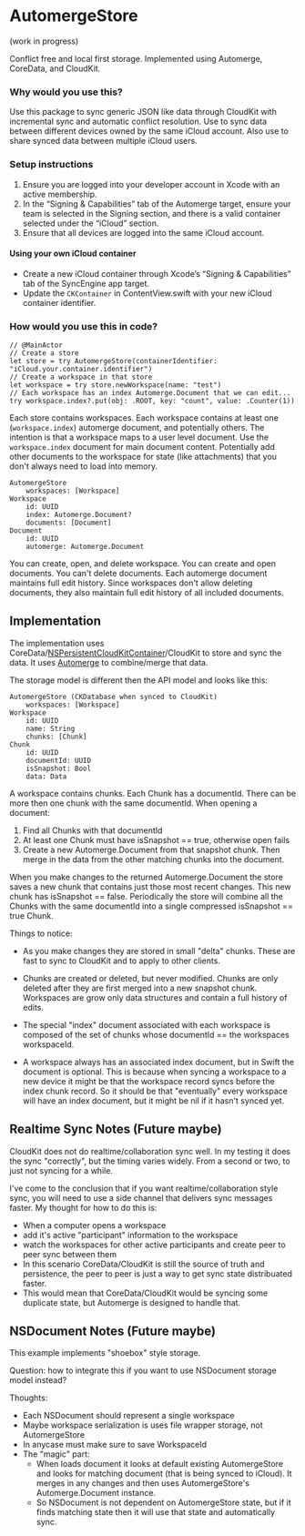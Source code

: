 # AutomergeStore

(work in progress)

Conflict free and local first storage. Implemented using Automerge, CoreData, and CloudKit.

### Why would you use this?

Use this package to sync generic JSON like data through CloudKit with incremental sync and automatic conflict resolution. Use to sync data between different devices owned by the same iCloud account. Also use to share synced data between multiple iCloud users.

### Setup instructions

1. Ensure you are logged into your developer account in Xcode with an active membership.
2. In the “Signing & Capabilities” tab of the Automerge target, ensure your team is selected in the Signing section, and there is a valid container selected under the “iCloud” section.
2. Ensure that all devices are logged into the same iCloud account.

#### Using your own iCloud container

- Create a new iCloud container through Xcode’s “Signing & Capabilities” tab of the SyncEngine app target.
- Update the `CKContainer` in ContentView.swift with your new iCloud container identifier.

### How would you use this in code?

```
// @MainActor
// Create a store
let store = try AutomergeStore(containerIdentifier: "iCloud.your.container.identifier")
// Create a workspace in that store
let workspace = try store.newWorkspace(name: "test")
// Each workspace has an index Automerge.Document that we can edit...
try workspace.index?.put(obj: .ROOT, key: "count", value: .Counter(1))
```

Each store contains workspaces. Each workspace contains at least one (`workspace.index`) automerge document, and potentially others. The intention is that a workspace maps to a user level document. Use the `workspace.index` document for main document content. Potentially add other documents to the workspace for state (like attachments) that you don't always need to load into memory.

```
AutomergeStore
    workspaces: [Workspace]
Workspace
    id: UUID
    index: Automerge.Document?
    documents: [Document]
Document
    id: UUID
    automerge: Automerge.Document
```

You can create, open, and delete workspace. You can create and open documents. You can't delete documents. Each automerge document maintains full edit history. Since workspaces don't allow deleting documents, they also maintain full edit history of all included documents.

## Implementation

The implementation uses CoreData/[NSPersistentCloudKitContainer](https://developer.apple.com/documentation/technotes/tn3163-understanding-the-synchronization-of-nspersistentcloudkitcontainer)/CloudKit to store and sync the data. It uses [Automerge](https://github.com/automerge/automerge-swift) to combine/merge that data.

The storage model is different then the API model and looks like this:

```
AutomergeStore (CKDatabase when synced to CloudKit)
    workspaces: [Workspace]
Workspace
    id: UUID
    name: String
    chunks: [Chunk]
Chunk
    id: UUID
    documentId: UUID
    isSnapshot: Bool
    data: Data
```

A workspace contains chunks. Each Chunk has a documentId. There can be more then one chunk with the same documentId. When opening a document:

1. Find all Chunks with that documentId
2. At least one Chunk must have isSnapshot == true, otherwise open fails
3. Create a new Automerge.Document from that snapshot chunk. Then merge in the data from the other matching chunks into the document.

When you make changes to the returned Automerge.Document the store saves a new chunk that contains just those most recent changes. This new chunk has isSnapshot == false. Periodically the store will combine all the Chunks with the same documentId into a single compressed isSnapshot == true Chunk.

Things to notice:

- As you make changes they are stored in small "delta" chunks. These are fast to sync to CloudKit and to apply to other clients.

- Chunks are created or deleted, but never modified. Chunks are only deleted after they are first merged into a new snapshot chunk. Workspaces are grow only data structures and contain a full history of edits.

- The special "index" document associated with each workspace is composed of the set of chunks whose documentId == the workspaces workspaceId.

- A workspace always has an associated index document, but in Swift the document is optional. This is because when syncing a workspace to a new device it might be that the workspace record syncs before the index chunk record. So it should be that "eventually" every workspace will have an index document, but it might be nil if it hasn't synced yet.

## Realtime Sync Notes (Future maybe)

CloudKit does not do realtime/collaboration sync well. In my testing it does the sync "correctly", but the timing varies widely. From a second or two, to just not syncing for a while.

I've come to the conclusion that if you want realtime/collaboration style sync, you will need to use a side channel that delivers sync messages faster. My thought for how to do this is:

- When a computer opens a workspace
- add it's active "participant" information to the workspace
- watch the workspaces for other active participants and create peer to peer sync between them
- In this scenario CoreData/CloudKit is still the source of truth and persistence, the peer to peer is just a way to get sync state distribuated faster.
- This would mean that CoreData/CloudKit would be syncing some duplicate state, but Automerge is designed to handle that.

## NSDocument Notes (Future maybe)

This example implements "shoebox" style storage.

Question: how to integrate this if you want to use NSDocument storage model instead?

Thoughts:

- Each NSDocument should represent a single workspace
- Maybe workspace serialization is uses file wrapper storage, not AutomergeStore
- In anycase must make sure to save WorkspaceId
- The "magic" part:
    - When loads document it looks at default existing AutomergeStore and looks for matching document (that is being synced to iCloud). It merges in any changes and then uses AutomergeStore's Automerge.Document instance.
    - So NSDocument is not dependent on AutomergeStore state, but if it finds matching state then it will use that state and automatically sync.
